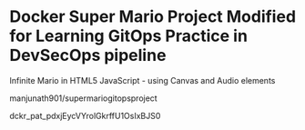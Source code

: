 # Docker Super Mario Project Modified for Learning GitOps Practice in DevSecOps pipeline
Infinite Mario in HTML5 JavaScript - using Canvas and Audio elements



manjunath901/supermariogitopsproject

dckr_pat_pdxjEycVYrolGkrffU1OsIxBJS0



